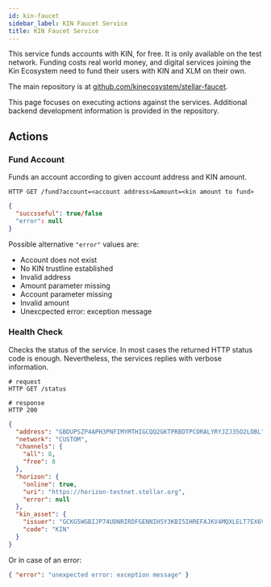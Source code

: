 ```yaml
---
id: kin-faucet
sidebar_label: KIN Faucet Service
title: KIN Faucet Service
---
```


This service funds accounts with KIN, for free. It is only available on the test network.
Funding costs real world money, and digital services joining the Kin Ecosystem
need to fund their users with KIN and XLM on their own.

The main repository is at [github.com/kinecosystem/stellar-faucet](https://github.com/kinecosystem/stellar-faucet).

This page focuses on executing actions against the services.
Additional backend development information is provided in the repository.

## Actions

### Fund Account

Funds an account according to given account address and KIN amount.

```
HTTP GET /fund?account=<account address>&amount=<kin amount to fund>
```

```json
{
  "succsseful": true/false
  "error": null
}
```

Possible alternative `"error"` values are:

- Account does not exist
- No KIN trustline established
- Invalid address
- Amount parameter missing
- Account parameter missing
- Invalid amount
- Unexcpected error: exception message

### Health Check

Checks the status of the service. In most cases the returned HTTP status code is enough.
Nevertheless, the services replies with verbose information.

```
# request
HTTP GET /status

# response
HTTP 200
```

```json
{
  "address": "GBDUPSZP4APH3PNFIMYMTHIGCQQ2GKTPRBDTPCORALYRYJZJ35O2LOBL",
  "network": "CUSTOM",
  "channels": {
    "all": 8,
    "free": 8
  },
  "horizon": {
    "online": true,
    "uri": "https://horizon-testnet.stellar.org",
    "error": null
  },
  "kin_asset": {
    "issuer": "GCKG5WGBIJP74UDNRIRDFGENNIH5Y3KBI5IHREFAJKV4MQXLELT7EX6V",
    "code": "KIN"
  }
}
```

Or in case of an error:

```json
{ "error": "unexpected error: exception message" }
```
